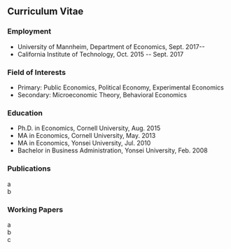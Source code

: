 ## Curriculum Vitae

### Employment
- University of Mannheim, Department of Economics, Sept. 2017--  
- California Institute of Technology, Oct. 2015 -- Sept. 2017


### Field of Interests
- Primary: Public Economics, Political Economy, Experimental Economics  
- Secondary: Microeconomic Theory, Behavioral Economics


### Education
- Ph.D. in Economics, Cornell University, Aug. 2015  
- MA in Economics, Cornell University, May. 2013  
- MA in Economics, Yonsei University, Jul. 2010  
- Bachelor in Business Administration, Yonsei University, Feb. 2008


### Publications
a   
b


### Working Papers
a  
b  
c


